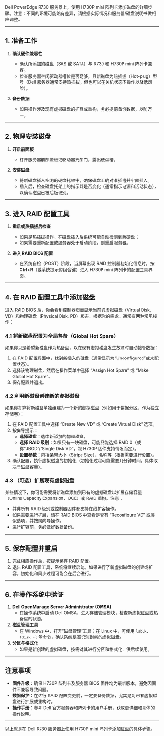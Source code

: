 Dell PowerEdge R730 服务器上，使用 H730P mini 阵列卡添加磁盘的详细步骤。注意：不同的环境可能略有差异，请根据实际情况和服务器/磁盘说明书做相应调整。

---

## 1. 准备工作

1. **确认硬件兼容性**  
   - 确认所添加的磁盘（SAS 或 SATA）与 R730 和 H730P mini 阵列卡兼容。  
   - 检查服务器空闲驱动器槽位是否足够，且新磁盘为热插拔（Hot-plug）型号（Dell 服务器通常支持热插拔，但也可以在关机状态下操作以降低风险）。

2. **备份数据**  
   - 如果操作涉及现有虚拟磁盘的扩容或重构，务必提前备份数据，以防万一。

---

## 2. 物理安装磁盘

1. **开启前面板**  
   - 打开服务器前部盖板或驱动器托架门，露出硬盘槽。

2. **安装磁盘**  
   - 将新磁盘插入空闲的硬盘托架中，确保磁盘正确对准插槽并牢固插入。  
   - 插入后，检查磁盘托架上的指示灯是否变化（通常指示电源和活动状态），以确认磁盘已被后板识别。

---

## 3. 进入 RAID 配置工具

1. **重启或热插拔后检查**  
   - 如果是热插拔操作，在磁盘插入后系统可能自动检测到新硬盘；  
   - 如果需要重新配置或服务器处于启动阶段，则重启服务器。

2. **进入 RAID BIOS 配置**  
   - 在系统自检（POST）阶段，当屏幕出现 RAID 控制器初始化信息时，按 **Ctrl+R**（或系统提示的组合键）进入 H730P mini 阵列卡的配置工具界面。

---

## 4. 在 RAID 配置工具中添加磁盘

进入 RAID BIOS 后，你会看到控制器页面显示当前的虚拟磁盘（Virtual Disk, VD）和物理磁盘（Physical Disk, PD）状态。根据你的需求，通常有两种常见操作：

### 4.1 将新磁盘配置为全局热备（Global Hot Spare）

如果你只是希望新磁盘作为热备盘，以在现有虚拟磁盘发生故障时自动接管数据：

1. 在 RAID 配置界面中，找到新插入的磁盘（通常显示为“Unconfigured”或未配置状态）。  
2. 选择该物理磁盘，然后在操作菜单中选择 “Assign Hot Spare” 或 “Make Global Hot Spare”。  
3. 保存配置并退出。

### 4.2 利用新磁盘创建新的虚拟磁盘

如果你打算将新磁盘单独组建为一个新的虚拟磁盘（例如用于数据分区、作为独立存储卷）：

1. 在 RAID 配置工具中选择 “Create New VD” 或 “Create Virtual Disk” 选项。  
2. 按向导提示：  
   - **选择磁盘**：选中新添加的物理磁盘。  
   - **选择 RAID 级别**：如果只有一块磁盘，可能只能选择 RAID 0（或称“JBOD”/“Single Disk VD”，视 H730P 固件支持情况而定）。  
   - **设置参数**：包括条带大小（Stripe Size）、名称等（根据需要进行设置）。  
3. 确认配置，执行虚拟磁盘的初始化（初始化过程可能需要几分钟时间，具体取决于磁盘容量）。

### 4.3 （可选）扩展现有虚拟磁盘

某些情况下，你可能需要将新磁盘添加到已有的虚拟磁盘以扩展存储容量（Online Capacity Expansion，OCE）或 RAID 重构。注意：  
- 并非所有 RAID 级别或控制器固件都支持在线扩容操作。  
- 如果需要进行扩展，请在 RAID BIOS 中查看是否有 “Reconfigure VD” 或类似选项，并按照向导操作。  
- 进行扩容前，务必做好数据备份。

---

## 5. 保存配置并重启

1. 完成相应操作后，按提示保存 RAID 配置。  
2. 退出 RAID 配置工具，系统将继续启动。如果进行了新虚拟磁盘的创建或扩容，初始化和同步过程可能会在后台进行。

---

## 6. 在操作系统中验证

1. **Dell OpenManage Server Administrator (OMSA)**  
   - 在操作系统中启动 Dell OMSA，进入存储管理模块，检查新虚拟磁盘或热备盘的状态。  
2. **磁盘管理工具**  
   - 在 Windows 中，打开“磁盘管理”工具；在 Linux 中，可使用 `lsblk`、`fdisk -l` 等命令，确认系统是否识别到新的虚拟磁盘。  
3. **分区与格式化**  
   - 如果是新创建的虚拟磁盘，按需对其进行分区和格式化，供后续使用。

---

## 注意事项

- **固件升级**：确保 H730P 阵列卡及服务器 BIOS 固件均为最新版本，避免因固件不兼容导致问题。  
- **数据保护**：在进行 RAID 配置变更前，一定要备份数据，尤其是对已有虚拟磁盘进行扩展或重构时。  
- **操作手册**：参考 Dell 官方服务器和阵列卡的用户手册，获取更详细和具体的操作说明。

---

以上就是在 Dell R730 服务器上使用 H730P mini 阵列卡添加磁盘的具体步骤。
